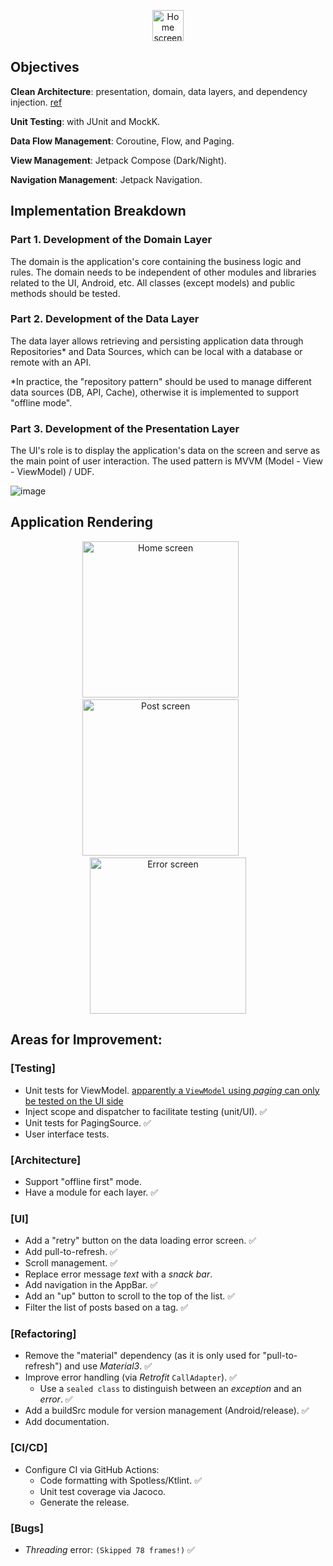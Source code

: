 <p align="center">
  <img src="https://github.com/selmanon/composeCleanArch/blob/master/screenshoots/ic_launcher.png" width="50" title="Home screen">
</p>

## Objectives

**Clean Architecture**: presentation, domain, data layers, and dependency injection. [ref](https://fernandocejas.com/2018/05/07/architecting-android-reloaded/)

**Unit Testing**: with JUnit and MockK.

**Data Flow Management**: Coroutine, Flow, and Paging.

**View Management**: Jetpack Compose (Dark/Night).

**Navigation Management**: Jetpack Navigation.

## Implementation Breakdown

### Part 1. Development of the Domain Layer

The domain is the application's core containing the business logic and rules. The domain needs to be independent of other modules and libraries related to the UI, Android, etc. All classes (except models) and public methods should be tested.

### Part 2. Development of the Data Layer

The data layer allows retrieving and persisting application data through Repositories* and Data Sources, which can be local with a database or remote with an API.

*In practice, the "repository pattern" should be used to manage different data sources (DB, API, Cache), otherwise it is implemented to support "offline mode".

### Part 3. Development of the Presentation Layer

The UI's role is to display the application's data on the screen and serve as the main point of user interaction. The used pattern is MVVM (Model - View - ViewModel) / UDF.

![image](https://github.com/selmanon/composeCleanArch/assets/2206036/6d5d69e3-8a1b-4ff0-ac7d-ccd5e1df9fad)

## Application Rendering

<p align="center">
  <img src="https://github.com/selmanon/composeCleanArch/blob/master/screenshoots/home.png" width="250" title="Home screen">
  &nbsp; &nbsp; &nbsp; 
  <img src="https://github.com/selmanon/composeCleanArch/blob/master/screenshoots/post_screen.png" width="250" alt="Post screen">
  &nbsp; &nbsp; &nbsp; 
  <img src="https://github.com/selmanon/composeCleanArch/blob/master/screenshoots/error.png" width="250" alt="Error screen">
</p>

## Areas for Improvement:

### [Testing]

- Unit tests for ViewModel. [apparently a `ViewModel` using _paging_ can only be tested on the UI side](https://developer.android.com/topic/libraries/architecture/paging/test)
- Inject scope and dispatcher to facilitate testing (unit/UI). ✅
- Unit tests for PagingSource. ✅
- User interface tests.

### [Architecture]

- Support "offline first" mode.
- Have a module for each layer. ✅

### [UI]

- Add a "retry" button on the data loading error screen. ✅
- Add pull-to-refresh. ✅
- Scroll management. ✅
- Replace error message _text_ with a _snack bar_.
- Add navigation in the AppBar. ✅
- Add an "up" button to scroll to the top of the list. ✅
- Filter the list of posts based on a tag. ✅

### [Refactoring]

- Remove the "material" dependency (as it is only used for "pull-to-refresh") and use _Material3_. ✅
- Improve error handling (via _Retrofit_ `CallAdapter`). ✅
    - Use a `sealed class` to distinguish between an _exception_ and an _error_. ✅
- Add a buildSrc module for version management (Android/release). ✅
- Add documentation.

### [CI/CD]

- Configure CI via GitHub Actions:
   - Code formatting with Spotless/Ktlint. ✅
   - Unit test coverage via Jacoco.
   - Generate the release.

### [Bugs]

- _Threading_ error: <code>(Skipped 78 frames!)</code> ✅
